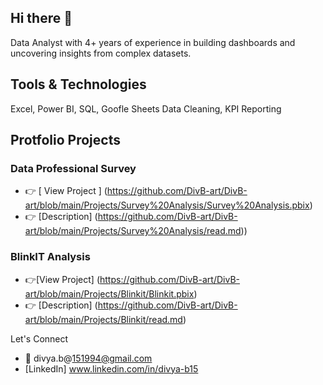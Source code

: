 ## Hi there 👋
Data Analyst with 4+ years of experience in building dashboards and uncovering insights from complex datasets.

## Tools & Technologies
Excel, Power BI, SQL, Goofle Sheets
Data Cleaning, KPI Reporting  

## Protfolio Projects

### Data Professional Survey  
- 👉 [ View Project ] (https://github.com/DivB-art/DivB-art/blob/main/Projects/Survey%20Analysis/Survey%20Analysis.pbix)
- 👉 [Description] (https://github.com/DivB-art/DivB-art/blob/main/Projects/Survey%20Analysis/read.md))


### BlinkIT Analysis

- 👉[View Project] (https://github.com/DivB-art/DivB-art/blob/main/Projects/Blinkit/Blinkit.pbix)
- 👉 [Description] (https://github.com/DivB-art/DivB-art/blob/main/Projects/Blinkit/read.md)



Let's Connect
- 📧 divya.b@151994@gmail.com
- [LinkedIn] www.linkedin.com/in/divya-b15
